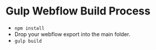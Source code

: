 # Gulp Webflow Build Process

* `npm install`
* Drop your webflow export into the main folder.
* `gulp build`
